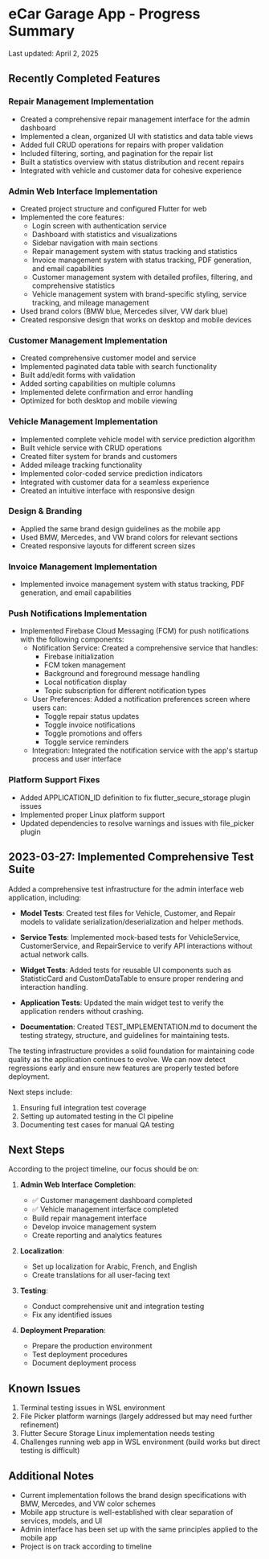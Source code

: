 # eCar Garage App - Progress Summary

Last updated: April 2, 2025

## Recently Completed Features

### Repair Management Implementation
- Created a comprehensive repair management interface for the admin dashboard
- Implemented a clean, organized UI with statistics and data table views
- Added full CRUD operations for repairs with proper validation
- Included filtering, sorting, and pagination for the repair list
- Built a statistics overview with status distribution and recent repairs
- Integrated with vehicle and customer data for cohesive experience

### Admin Web Interface Implementation
- Created project structure and configured Flutter for web
- Implemented the core features:
  - Login screen with authentication service
  - Dashboard with statistics and visualizations
  - Sidebar navigation with main sections
  - Repair management system with status tracking and statistics
  - Invoice management system with status tracking, PDF generation, and email capabilities
  - Customer management system with detailed profiles, filtering, and comprehensive statistics
  - Vehicle management system with brand-specific styling, service tracking, and mileage management
- Used brand colors (BMW blue, Mercedes silver, VW dark blue)
- Created responsive design that works on desktop and mobile devices

### Customer Management Implementation
- Created comprehensive customer model and service
- Implemented paginated data table with search functionality
- Built add/edit forms with validation
- Added sorting capabilities on multiple columns
- Implemented delete confirmation and error handling
- Optimized for both desktop and mobile viewing

### Vehicle Management Implementation
- Implemented complete vehicle model with service prediction algorithm
- Built vehicle service with CRUD operations
- Created filter system for brands and customers
- Added mileage tracking functionality
- Implemented color-coded service prediction indicators
- Integrated with customer data for a seamless experience
- Created an intuitive interface with responsive design

### Design & Branding
- Applied the same brand design guidelines as the mobile app
- Used BMW, Mercedes, and VW brand colors for relevant sections
- Created responsive layouts for different screen sizes

### Invoice Management Implementation
- Implemented invoice management system with status tracking, PDF generation, and email capabilities

### Push Notifications Implementation
- Implemented Firebase Cloud Messaging (FCM) for push notifications with the following components:
  - Notification Service: Created a comprehensive service that handles:
    - Firebase initialization
    - FCM token management
    - Background and foreground message handling
    - Local notification display
    - Topic subscription for different notification types
  - User Preferences: Added a notification preferences screen where users can:
    - Toggle repair status updates
    - Toggle invoice notifications
    - Toggle promotions and offers
    - Toggle service reminders
  - Integration: Integrated the notification service with the app's startup process and user interface

### Platform Support Fixes
- Added APPLICATION_ID definition to fix flutter_secure_storage plugin issues
- Implemented proper Linux platform support
- Updated dependencies to resolve warnings and issues with file_picker plugin

## 2023-03-27: Implemented Comprehensive Test Suite

Added a comprehensive test infrastructure for the admin interface web application, including:

- **Model Tests**: Created test files for Vehicle, Customer, and Repair models to validate serialization/deserialization and helper methods.
  
- **Service Tests**: Implemented mock-based tests for VehicleService, CustomerService, and RepairService to verify API interactions without actual network calls.
  
- **Widget Tests**: Added tests for reusable UI components such as StatisticCard and CustomDataTable to ensure proper rendering and interaction handling.
  
- **Application Tests**: Updated the main widget test to verify the application renders without crashing.
  
- **Documentation**: Created TEST_IMPLEMENTATION.md to document the testing strategy, structure, and guidelines for maintaining tests.

The testing infrastructure provides a solid foundation for maintaining code quality as the application continues to evolve. We can now detect regressions early and ensure new features are properly tested before deployment.

Next steps include:
1. Ensuring full integration test coverage
2. Setting up automated testing in the CI pipeline
3. Documenting test cases for manual QA testing

## Next Steps

According to the project timeline, our focus should be on:

1. **Admin Web Interface Completion**:
   - ✅ Customer management dashboard completed
   - ✅ Vehicle management interface completed
   - Build repair management interface
   - Develop invoice management system
   - Create reporting and analytics features

2. **Localization**:
   - Set up localization for Arabic, French, and English
   - Create translations for all user-facing text

3. **Testing**:
   - Conduct comprehensive unit and integration testing
   - Fix any identified issues

4. **Deployment Preparation**:
   - Prepare the production environment
   - Test deployment procedures
   - Document deployment process

## Known Issues

1. Terminal testing issues in WSL environment
2. File Picker platform warnings (largely addressed but may need further refinement)
3. Flutter Secure Storage Linux implementation needs testing
4. Challenges running web app in WSL environment (build works but direct testing is difficult)

## Additional Notes

- Current implementation follows the brand design specifications with BMW, Mercedes, and VW color schemes
- Mobile app structure is well-established with clear separation of services, models, and UI
- Admin interface has been set up with the same principles applied to the mobile app
- Project is on track according to timeline 